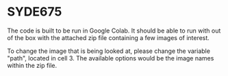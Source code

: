 # SYDE675

The code is built to be run in Google Colab. It should be able to run with out of the box with the attached zip file containing a few images of interest. 

To change the image that is being looked at, please change the variable "path", located in cell 3. The available options would be the image names within the zip file.
